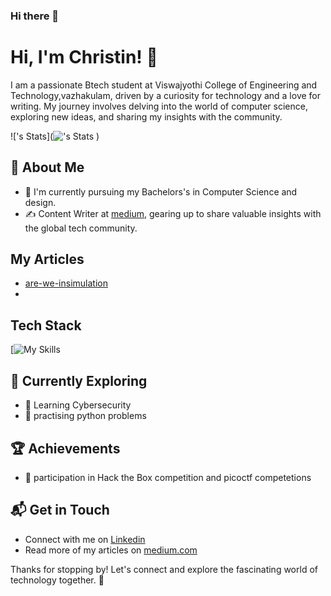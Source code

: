 ### Hi there 👋
# Hi, I'm Christin! 👋

I am a passionate Btech student at Viswajyothi College of Engineering and Technology,vazhakulam, driven by a curiosity for technology and a love for writing. My journey involves delving into the world of computer science, exploring new ideas, and sharing my insights with the community.

![<freebooter1052>'s Stats](![<freebooter1052>'s Stats](https://github-readme-stats.vercel.app/api)
)

## 🚀 About Me

- 🔭 I'm currently pursuing my Bachelors's in Computer Science and design.
- ✍️ Content Writer at [medium](https://medium.com/@christinjb100), gearing up to share valuable insights with the global tech community.

## My Articles
- [are-we-insimulation](https://medium.com/@christinjb100/are-we-in-a-simulation-f5f4387eeaa6)
- 

## Tech Stack
[![My Skills](https://skillsoft.digitalbadges.skillsoft.com/profile/christinjosebiju327149/wallet)

## 🌱 Currently Exploring

- 🚀 Learning Cybersecurity
- 🚀 practising python problems

 ## 🏆 Achievements

- 🌟 participation in Hack the Box competition and picoctf competetions


## 📬 Get in Touch

- Connect with me on [Linkedin](https://www.linkedin.com/in/christin-jose-biju/)
- Read more of my articles on [medium.com](https://medium.com/@christinjb100)

Thanks for stopping by! Let's connect and explore the fascinating world of technology together. 🚀





